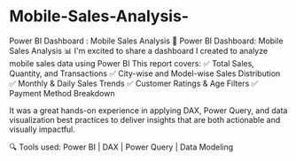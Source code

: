 # Mobile-Sales-Analysis-
 Power BI Dashboard : Mobile Sales Analysis 
🚀 Power BI Dashboard: Mobile Sales Analysis 📊
I'm excited to share a dashboard I created to analyze mobile sales data using Power BI
This report covers:
✅ Total Sales, Quantity, and Transactions
✅ City-wise and Model-wise Sales Distribution
✅ Monthly & Daily Sales Trends
✅ Customer Ratings & Age Filters
✅ Payment Method Breakdown

It was a great hands-on experience in applying DAX, Power Query, and data visualization best practices to deliver insights that are both actionable and visually impactful.

🔍 Tools used: Power BI | DAX | Power Query | Data Modeling

